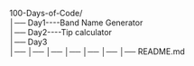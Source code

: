100-Days-of-Code/                                                                                                                                             
│── Day1----Band Name Generator                                                                                                                                       
│── Day2----Tip calculator                                                                                                                                            
│── Day3                                                                                                                                                           
│── 
│── 
│── 
│── 
│── 
│── 
│── README.md
